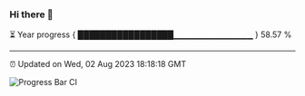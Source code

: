 ### Hi there 👋

⏳ Year progress { █████████████████▁▁▁▁▁▁▁▁▁▁▁▁▁ } 58.57 %

---

⏰ Updated on Wed, 02 Aug 2023 18:18:18 GMT

![Progress Bar CI](https://github.com/liununu/liununu/workflows/Progress%20Bar%20CI/badge.svg)
